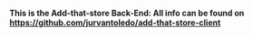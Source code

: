 <b>This is the Add-that-store Back-End: All info can be found on https://github.com/jurvantoledo/add-that-store-client</b>
